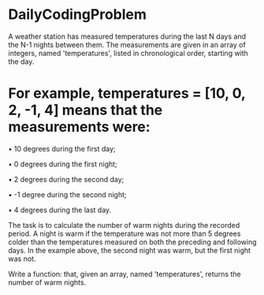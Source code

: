 # DailyCodingProblem
A weather station has measured temperatures during the last N days and the N-1 nights between them. The measurements are given in an array of integers, named 'temperatures', listed in chronological order, starting with the day.
# For example, temperatures = [10, 0, 2, -1, 4] means that the measurements were:

• 10 degrees during the first day;

• 0 degrees during the first night;

• 2 degrees during the second day;

• -1 degree during the second night;

• 4 degrees during the last day.

The task is to calculate the number of warm nights during the recorded period. A night is warm if the temperature was not more than 5 degrees colder than the temperatures measured on both the preceding and following days. In the example above, the second night was warm, but the first night was not.

Write a function:
that, given an array, named 'temperatures', returns the number of warm nights.
